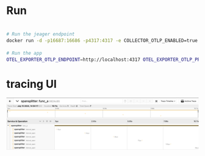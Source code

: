 # Run

```bash

# Run the jeager endpoint
docker run -d -p16687:16686 -p4317:4317 -e COLLECTOR_OTLP_ENABLED=true jaegertracing/all-in-one:latest

# Run the app
OTEL_EXPORTER_OTLP_ENDPOINT=http://localhost:4317 OTEL_EXPORTER_OTLP_PROTOCOL=grpc OTEL_SERVICE_NAME=spansplitter cargo run
```

# tracing UI

![A screenshot of the jeager UI for traces of the main function call](splitted.png)